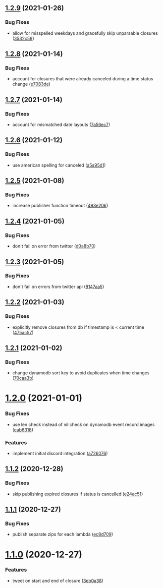 ## [1.2.9](https://github.com/nickshine/boca-chica-bot/compare/v1.2.8...v1.2.9) (2021-01-26)


### Bug Fixes

* allow for misspelled weekdays and gracefully skip unparsable closures ([3532c59](https://github.com/nickshine/boca-chica-bot/commit/3532c59268c42c67adfb6a548bea592e7c0ad71e))

## [1.2.8](https://github.com/nickshine/boca-chica-bot/compare/v1.2.7...v1.2.8) (2021-01-14)


### Bug Fixes

* account for closures that were already canceled during a time status change ([e7083de](https://github.com/nickshine/boca-chica-bot/commit/e7083de3d70018018cc0804a3f62b8650b7bd0dc))

## [1.2.7](https://github.com/nickshine/boca-chica-bot/compare/v1.2.6...v1.2.7) (2021-01-14)


### Bug Fixes

* account for mismatched date layouts ([7a56ec7](https://github.com/nickshine/boca-chica-bot/commit/7a56ec72037d0ba6c83c1e62d11463c7ba608f56))

## [1.2.6](https://github.com/nickshine/boca-chica-bot/compare/v1.2.5...v1.2.6) (2021-01-12)


### Bug Fixes

* use american spelling for canceled ([a5a95d1](https://github.com/nickshine/boca-chica-bot/commit/a5a95d1c0ae4e9aca5a9ca3bf59299bc758a90de))

## [1.2.5](https://github.com/nickshine/boca-chica-bot/compare/v1.2.4...v1.2.5) (2021-01-08)


### Bug Fixes

* increase publisher function timeout ([493e206](https://github.com/nickshine/boca-chica-bot/commit/493e20688a20c42394b9b460125697c3e24cdb6d))

## [1.2.4](https://github.com/nickshine/boca-chica-bot/compare/v1.2.3...v1.2.4) (2021-01-05)


### Bug Fixes

* don't fail on error from twitter ([d0a8b70](https://github.com/nickshine/boca-chica-bot/commit/d0a8b70f30bffa2f8fe449968a73332340666192))

## [1.2.3](https://github.com/nickshine/boca-chica-bot/compare/v1.2.2...v1.2.3) (2021-01-05)


### Bug Fixes

* don't fail on errors from twitter api ([8147aa5](https://github.com/nickshine/boca-chica-bot/commit/8147aa584033551d60718e913562fcc46907cd8b))

## [1.2.2](https://github.com/nickshine/boca-chica-bot/compare/v1.2.1...v1.2.2) (2021-01-03)


### Bug Fixes

* explicitly remove closures from db if timestamp is < current time ([475ac57](https://github.com/nickshine/boca-chica-bot/commit/475ac577930b786c2558c114aa40b14df0c09174))

## [1.2.1](https://github.com/nickshine/boca-chica-bot/compare/v1.2.0...v1.2.1) (2021-01-02)


### Bug Fixes

* change dynamodb sort key to avoid duplicates when time changes ([70caa3b](https://github.com/nickshine/boca-chica-bot/commit/70caa3b6c8a8464b0310761c4d67c0338bc204ec))

# [1.2.0](https://github.com/nickshine/boca-chica-bot/compare/v1.1.2...v1.2.0) (2021-01-01)


### Bug Fixes

* use len check instead of nil check on dynamodb event record images ([eab6318](https://github.com/nickshine/boca-chica-bot/commit/eab631826c5dd7d62dcb566eb5b106a495933a73))


### Features

* implement initial discord integration ([a726076](https://github.com/nickshine/boca-chica-bot/commit/a72607664e1934f05c6cb4ac17927f58be8dec58))

## [1.1.2](https://github.com/nickshine/boca-chica-bot/compare/v1.1.1...v1.1.2) (2020-12-28)


### Bug Fixes

* skip publishing expired closures if status is cancelled ([e24ac51](https://github.com/nickshine/boca-chica-bot/commit/e24ac51b77c6e1dc93523dce0084b0a51dde8e4e))

## [1.1.1](https://github.com/nickshine/boca-chica-bot/compare/v1.1.0...v1.1.1) (2020-12-27)


### Bug Fixes

* publish separate zips for each lambda ([ec8d709](https://github.com/nickshine/boca-chica-bot/commit/ec8d709bd1c26f4718cbe576c8f562c39a048041))

# [1.1.0](https://github.com/nickshine/boca-chica-bot/compare/v1.0.0...v1.1.0) (2020-12-27)


### Features

* tweet on start and end of closure ([3eb0a38](https://github.com/nickshine/boca-chica-bot/commit/3eb0a385905842d6b2416655e816df9cf4765f8e))
